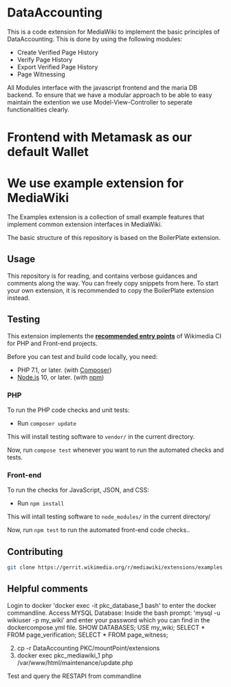 # DataAccounting
This is a code extension for MediaWiki to implement the basic principles of DataAccounting. This is done by using the following modules:
* Create Verified Page History
* Verify Page History
* Export Verified Page History
* Page Witnessing

All Modules interface with the javascript frontend and the maria DB backend. To ensure that we have a modular approach to be able to easy maintain the extention we use Model-View-Controller to seperate functionalities clearly.

# Frontend with Metamask as our default Wallet

# We use example extension for MediaWiki

The Examples extension is a collection of small example features that implement
common extension interfaces in MediaWiki.

The basic structure of this repository is based on the BoilerPlate extension.

## Usage

This repository is for reading, and contains verbose guidances and comments
along the way. You can freely copy snippets from here. To start your own
extension, it is recommended to copy the BoilerPlate extension instead.

## Testing

This extension implements the **[recommended entry points](https://www.mediawiki.org/wiki/Continuous_integration/Entry_points)** of Wikimedia CI for PHP and Front-end projects.

Before you can test and build code locally, you need:

* PHP 7.1, or later. (with [Composer](https://getcomposer.org/))
* [Node.js](https://nodejs.org/en/) 10, or later. (with [npm](https://nodejs.org/en/download/package-manager/))

### PHP

To run the PHP code checks and unit tests:

* Run `composer update`

This will install testing software to `vendor/` in the current directory.

Now, run `compose test` whenever you want to run the automated checks and tests.

### Front-end

To run the checks for JavaScript, JSON, and CSS:

* Run `npm install`

This will intall testing software to `node_modules/` in the current directory/

Now, run `npm test` to run the automated front-end code checks..

## Contributing

```bash
git clone https://gerrit.wikimedia.org/r/mediawiki/extensions/examples.git
```
## Helpful comments
Login to docker
'docker exec -it pkc_database_1 bash' to enter the docker commandline.
Access MYSQL Database:
Inside the bash prompt: 'mysql -u wikiuser -p my_wiki' and enter your password which you can find in the dockercompose.yml file.
SHOW DATABASES;
USE my_wiki;
SELECT * FROM page_verification;
SELECT * FROM page_witness;

2. cp -r DataAccounting PKC/mountPoint/extensions
3. docker exec pkc_mediawiki_1 php /var/www/html/maintenance/update.php

Test and query the RESTAPI from commandline
